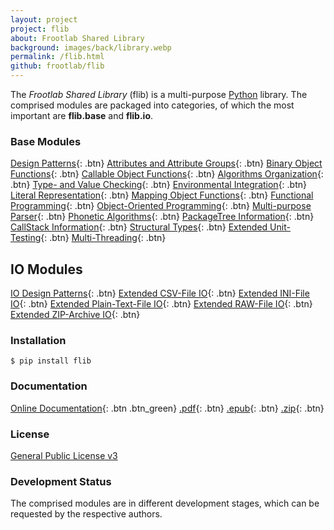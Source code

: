 ```yaml
---
layout: project
project: flib
about: Frootlab Shared Library
background: images/back/library.webp
permalink: /flib.html
github: frootlab/flib
---
```


The *Frootlab Shared Library* (flib) is a multi-purpose
[Python](https://www.python.org/) library. The comprised modules are packaged
into categories, of which the most important are **flib.base** and **flib.io**.

### Base Modules

[Design Patterns](http://docs.frootlab.org/projects/flib/en/latest/api/flib.base.abc.html){: .btn}
[Attributes and Attribute Groups](http://docs.frootlab.org/projects/flib/en/latest/api/flib.base.attrib.html){: .btn}
[Binary Object Functions](http://docs.frootlab.org/projects/flib/en/latest/api/flib.base.binaryhtml){: .btn}
[Callable Object Functions](http://docs.frootlab.org/projects/flib/en/latest/api/flib.base.call.html){: .btn}
[Algorithms Organization](http://docs.frootlab.org/projects/flib/en/latest/api/flib.base.catalog.html){: .btn}
[Type- and Value Checking](http://docs.frootlab.org/projects/flib/en/latest/api/flib.base.check.html){: .btn}
[Environmental Integration](http://docs.frootlab.org/projects/flib/en/latest/api/flib.base.env.html){: .btn}
[Literal Representation](http://docs.frootlab.org/projects/flib/en/latest/api/flib.base.literal.html){: .btn}
[Mapping Object Functions](http://docs.frootlab.org/projects/flib/en/latest/api/flib.base.mapping.html){: .btn}
[Functional Programming](http://docs.frootlab.org/projects/flib/en/latest/api/flib.base.operator.html){: .btn}
[Object-Oriented Programming](http://docs.frootlab.org/projects/flib/en/latest/api/flib.base.otree.html){: .btn}
[Multi-purpose Parser](http://docs.frootlab.org/projects/flib/en/latest/api/flib.base.parser.html){: .btn}
[Phonetic Algorithms](http://docs.frootlab.org/projects/flib/en/latest/api/flib.base.phonetic.html){: .btn}
[PackageTree Information](http://docs.frootlab.org/projects/flib/en/latest/api/flib.base.pkg.html){: .btn}
[CallStack Information](http://docs.frootlab.org/projects/flib/en/latest/api/flib.base.stack.html){: .btn}
[Structural Types](http://docs.frootlab.org/projects/flib/en/latest/api/flib.base.stype.html){: .btn}
[Extended Unit-Testing](http://docs.frootlab.org/projects/flib/en/latest/api/flib.base.test.html){: .btn}
[Multi-Threading](http://docs.frootlab.org/projects/flib/en/latest/api/flib.base.thread.html){: .btn}

## IO Modules
[IO Design Patterns](http://docs.frootlab.org/projects/flib/en/latest/api/flib.io.abc.html){: .btn}
[Extended CSV-File IO](http://docs.frootlab.org/projects/flib/en/latest/api/flib.io.csv.html){: .btn}
[Extended INI-File IO](http://docs.frootlab.org/projects/flib/en/latest/api/flib.io.ini.html){: .btn}
[Extended Plain-Text-File IO](http://docs.frootlab.org/projects/flib/en/latest/api/flib.io.plain.html){: .btn}
[Extended RAW-File IO](http://docs.frootlab.org/projects/flib/en/latest/api/flib.io.raw.html){: .btn}
[Extended ZIP-Archive IO](http://docs.frootlab.org/projects/flib/en/latest/api/flib.io.zip.html){: .btn}


### Installation
```shell
$ pip install flib
```

### Documentation
[Online Documentation](http://docs.frootlab.org/projects/flib){: .btn .btn_green}
[.pdf](https://readthedocs.org/projects/flib/downloads/pdf/latest/){: .btn}
[.epub](https://readthedocs.org/projects/flib/downloads/epub/latest/){: .btn}
[.zip](https://readthedocs.org/projects/flib/downloads/htmlzip/latest/){: .btn}

### License
[General Public License v3](https://www.gnu.org/licenses/gpl.html)

### Development Status
The comprised modules are in different development stages, which can be
requested by the respective authors.
